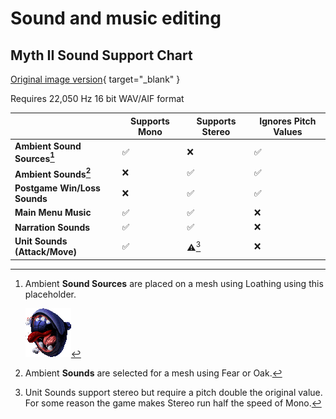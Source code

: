# Sound and music editing

## Myth II Sound Support Chart

[Original image version](sounds/M2_Sound_Chart.webp){ target="_blank" }

Requires 22,050 Hz 16 bit WAV/AIF format

|                               | Supports Mono | Supports Stereo | Ignores Pitch Values |
|-------------------------------|---------------|-----------------|----------------------|
| **Ambient Sound Sources[^1]** | ✅            | ❌              | ✅                   |
| **Ambient Sounds[^2]**        | ❌            | ✅              | ✅                   |
| **Postgame Win/Loss Sounds**  | ❌            | ✅              | ✅                   |
| **Main Menu Music**           | ✅            | ✅              | ❌                   |
| **Narration Sounds**          | ✅            | ✅              | ❌                   |
| **Unit Sounds (Attack/Move)** | ✅            | ⚠️[^3]          | ❌                   |


[^1]:
    Ambient **Sound Sources** are placed on a mesh using Loathing using this placeholder.

    ![Loathing ambient sound source placeholder](sounds/loathing_ambient_sound_source_placeholder.png)

[^2]: Ambient **Sounds** are selected for a mesh using Fear or Oak.

[^3]: Unit Sounds support stereo but require a pitch double the original value. For some reason the game makes Stereo run half the speed of Mono.
